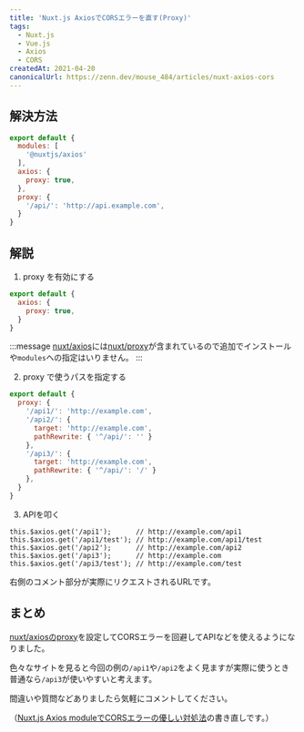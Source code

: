 ```yaml
---
title: 'Nuxt.js AxiosでCORSエラーを直す(Proxy)'
tags:
  - Nuxt.js
  - Vue.js
  - Axios
  - CORS
createdAt: 2021-04-20
canonicalUrl: https://zenn.dev/mouse_484/articles/nuxt-axios-cors
---
```


## 解決方法

```js:nuxt.config.js
export default {
  modules: [
    '@nuxtjs/axios'
  ],
  axios: {
    proxy: true,
  },
  proxy: {
    '/api/': 'http://api.example.com',
  }
}
```

## 解説

1. proxy を有効にする

```js
export default {
  axios: {
    proxy: true,
  }
}
```

:::message
[nuxt/axios](https://axios.nuxtjs.org/)には[nuxt/proxy](https://github.com/nuxt-community/proxy-module)が含まれているので追加でインストールや`modules`への指定はいりません。
:::

2. proxy で使うパスを指定する

```js
export default {
  proxy: {
    '/api1/': 'http://example.com',
    '/api2/': {
      target: 'http://example.com',
      pathRewrite: { '^/api/': '' }
    },
    '/api3/': {
      target: 'http://example.com',
      pathRewrite: { '^/api/': '/' }
    },
  }
}
```

3. APIを叩く

```js:.vue
this.$axios.get('/api1');      // http://example.com/api1
this.$axios.get('/api1/test'); // http://example.com/api1/test
this.$axios.get('/api2');      // http://example.com/api2
this.$axios.get('/api3');      // http://example.com
this.$axios.get('/api3/test'); // http://example.com/test
```

右側のコメント部分が実際にリクエストされるURLです。

## まとめ

[nuxt/axiosのproxy](https://axios.nuxtjs.org/options/#proxy)を設定してCORSエラーを回避してAPIなどを使えるようになりました。

色々なサイトを見ると今回の例の`/api1`や`/api2`をよく見ますが実際に使うとき普通なら`/api3`が使いやすいと考えます。

間違いや質問などありましたら気軽にコメントしてください。

（[Nuxt.js Axios moduleでCORSエラーの優しい対処法](https://qiita.com/mouse_484/items/71f77aef3dfe5216a71b)の書き直しです。）
